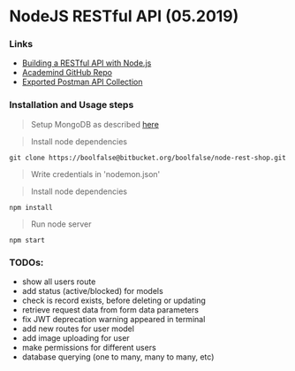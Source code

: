 
# NodeJS RESTful API (05.2019)

### Links
* [Building a RESTful API with Node.js](https://www.youtube.com/playlist?list=PL55RiY5tL51q4D-B63KBnygU6opNPFk_q)
* [Academind GitHub Repo](https://github.com/academind/node-restful-api-tutorial)
* [Exported Postman API Collection](https://www.getpostman.com/collections/21c6774616c9b3f01540)



### Installation and Usage steps

> Setup MongoDB as described [here](https://www.youtube.com/watch?v=WDrU305J1yw&list=PL55RiY5tL51q4D-B63KBnygU6opNPFk_q&index=6)

> Install node dependencies
```shell
git clone https://boolfalse@bitbucket.org/boolfalse/node-rest-shop.git
```

> Write credentials in 'nodemon.json'

> Install node dependencies
```shell
npm install
```

> Run node server
```shell
npm start
```


### TODOs:

* show all users route
* add status (active/blocked) for models
* check is record exists, before deleting or updating
* retrieve request data from form data parameters
* fix JWT deprecation warning appeared in terminal
* add new routes for user model
* add image uploading for user
* make permissions for different users
* database querying (one to many, many to many, etc)


